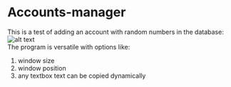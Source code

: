 # Accounts-manager
This is a test of adding an account with random numbers in the database:
![alt text](https://i.imgur.com/aLDivXz.jpg)<br/>
The program is versatile with options like:
1. window size
2. window position
3. any textbox text can be copied dynamically 
